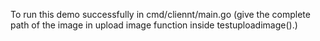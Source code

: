 To run this demo successfully in cmd/cliennt/main.go (give the complete path of the image in upload image function inside testuploadimage().)
